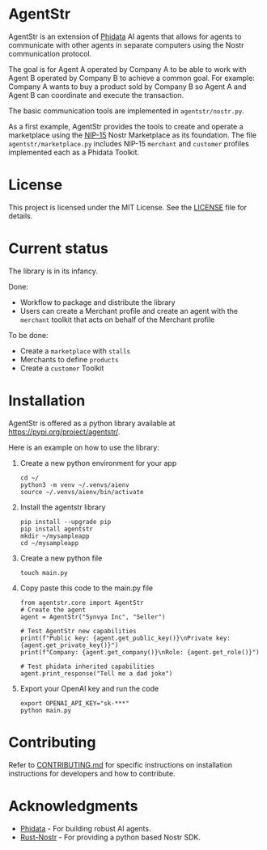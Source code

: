 AgentStr
========
AgentStr is an extension of [Phidata](https://www.phidata.com) AI agents that allows for agents to communicate with other agents in separate computers using the Nostr communication protocol.

The goal is for Agent A operated by Company A to be able to work with Agent B operated by Company B to achieve a common goal. For example: Company A wants to buy a product sold by Company B so Agent A and Agent B can coordinate and execute the transaction. 

The basic communication tools are implemented in `agentstr/nostr.py`. 

As a first example, AgentStr provides the tools to create and operate a marketplace using the [NIP-15](https://github.com/nostr-protocol/nips/blob/master/15.md) Nostr Marketplace as its foundation. The file `agentstr/marketplace.py` includes NIP-15 `merchant` and `customer` profiles implemented each as a Phidata Toolkit. 

# License
This project is licensed under the MIT License. See the [LICENSE](LICENSE) file for details.

# Current status
The library is in its infancy.

Done:
- Workflow to package and distribute the library
- Users can create a Merchant profile and create an agent with the `merchant` toolkit that acts on behalf of the Merchant profile


To be done:
- Create a `marketplace` with `stalls`
- Merchants to define `products`
- Create a `customer` Toolkit

# Installation
AgentStr is offered as a python library available at https://pypi.org/project/agentstr/. 

Here is an example on how to use the library:

1. Create a new python environment for your app
    ```
    cd ~/
    python3 -m venv ~/.venvs/aienv
    source ~/.venvs/aienv/bin/activate
    ```
2. Install the agentstr library
    ```
    pip install --upgrade pip
    pip install agentstr
    mkdir ~/mysampleapp
    cd ~/mysampleapp
    ```
3. Create a new python file
    ```
    touch main.py
    ```
4. Copy paste this code to the main.py file
    ```
    from agentstr.core import AgentStr
    # Create the agent
    agent = AgentStr("Synvya Inc", "Seller")

    # Test AgentStr new capabilities
    print(f"Public key: {agent.get_public_key()}\nPrivate key: {agent.get_private_key()}")
    print(f"Company: {agent.get_company()}\nRole: {agent.get_role()}")

    # Test phidata inherited capabilities
    agent.print_response("Tell me a dad joke") 
    ```
5. Export your OpenAI key and run the code
    ```
    export OPENAI_API_KEY="sk-***"
    python main.py
    ```

# Contributing
Refer to [CONTRIBUTING.md](CONTRIBUTING.md) for specific instructions on installation instructions for developers and how to contribute.

# Acknowledgments
- [Phidata](https://www.phidata.com) - For building robust AI agents.
- [Rust-Nostr](https://rust-nostr.org/index.html) - For providing a python based Nostr SDK.
